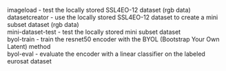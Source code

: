 imageload - test the locally stored SSL4EO-12 dataset (rgb data)  
datasetcreator - use the locally stored SSL4EO-12 dataset to create a mini subset dataset (rgb data)  
mini-dataset-test - test the locally stored mini subset dataset  
byol-train - train the resnet50 encoder with the BYOL (Bootstrap Your Own Latent) method  
byol-eval - evaluate the encoder with a linear classifier on the labeled eurosat dataset  
